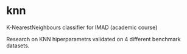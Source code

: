# knn
K-NearestNeighbours classifier for IMAD (academic course)

Research on KNN hiperparametrs validated on 4 different benchmark datasets.
